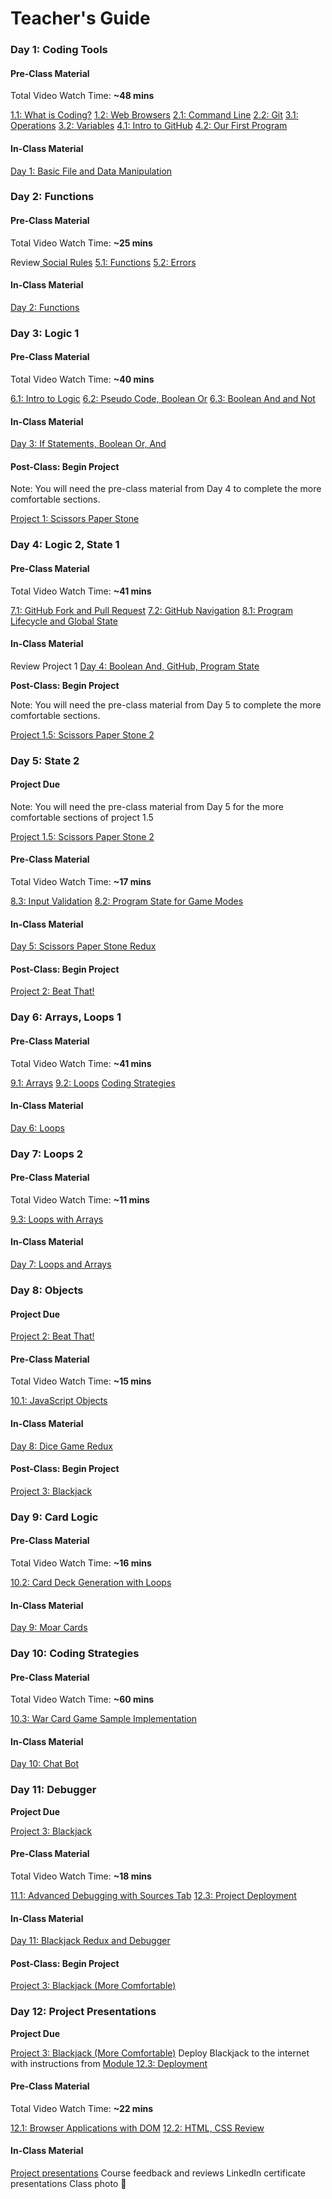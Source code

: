 # Teacher's Guide



### Day 1: Coding Tools

#### Pre-Class Material

Total Video Watch Time: **~48 mins**

[1.1: What is Coding?](1-introduction/1.1-what-is-coding.md)
[1.2: Web Browsers](1-introduction/1.2-web-browsers.md)
[2.1: Command Line](2-organising-and-managing-code-files/2.1-command-line.md)
[2.2: Git](2-organising-and-managing-code-files/2.2-git.md)
[3.1: Operations](3-basic-data-manipulation/3.1-operations.md)
[3.2: Variables](3-basic-data-manipulation/3.2-variables.md)
[4.1: Intro to GitHub](4-getting-started-with-code/4.1-intro-to-github.md)
[4.2: Our First Program](4-getting-started-with-code/4.2-our-first-program.md)

#### In-Class Material

[Day 1: Basic File and Data Manipulation](class-exercises/day-1-basic-file-and-data-manipulation.md)

### Day 2: Functions

#### Pre-Class Material

Total Video Watch Time: **~25 mins**

Review[ Social Rules](course-logistics/love-social-rules.md)
[5.1: Functions](5-structuring-and-debugging-code/5.1-functions.md)
[5.2: Errors](5-structuring-and-debugging-code/5.2-errors.md)

#### In-Class Material

[Day 2: Functions](class-exercises/day-2-functions.md)

### **Day 3: Logic 1**

#### Pre-Class Material

Total Video Watch Time: **~40 mins**

[6.1: Intro to Logic](6-conditional-logic/6.1-intro-to-logic.md)
[6.2: Pseudo Code, Boolean Or](6-conditional-logic/6.2-pseudo-code-boolean-or.md)
[6.3: Boolean And and Not](6-conditional-logic/6.3-boolean-and-not.md)

#### In-Class Material

[Day 3: If Statements, Boolean Or, And](class-exercises/day-3-if-statements-boolean-or.md)

#### Post-Class: Begin Project

Note: You will need the pre-class material from Day 4 to complete the more comfortable sections.

[Project 1: Scissors Paper Stone](projects/project-1-scissors-paper-stone-part-1.md)

### Day 4: Logic 2, State 1

#### Pre-Class Material

Total Video Watch Time: **~41 mins**

[7.1: GitHub Fork and Pull Request](7-github/7.1-github-fork-and-pull-request.md)
[7.2: GitHub Navigation](7-github/7.2-github-repo-browsing.md)
[8.1: Program Lifecycle and Global State](8-managing-state-and-input-validation/8.1-program-lifecycle-and-state.md)

#### In-Class Material

Review Project 1
[Day 4: Boolean And, GitHub, Program State](class-exercises/day-4-boolean-and-program-state.md)

**Post-Class: Begin Project**

Note: You will need the pre-class material from Day 5 to complete the more comfortable sections.

[Project 1.5: Scissors Paper Stone 2](projects/project-1-scissors-paper-stone-part-2.md)

### Day 5: State 2

#### Project Due

Note: You will need the pre-class material from Day 5 for the more comfortable sections of project 1.5

[Project 1.5: Scissors Paper Stone 2](projects/project-1-scissors-paper-stone-part-2.md)

#### Pre-Class Material

Total Video Watch Time: **~17 mins**

[8.3: Input Validation](8-managing-state-and-input-validation/8.3-input-validation.md)
[8.2: Program State for Game Modes](8-managing-state-and-input-validation/8.2-program-state-for-game-modes.md)

#### In-Class Material

[Day 5: Scissors Paper Stone Redux](class-exercises/day-5-scissors-paper-stone-redux.md)

#### Post-Class: Begin Project

[Project 2: Beat That!](projects/project-2-beat-that.md)

### Day 6: Arrays, Loops 1

#### Pre-Class Material

Total Video Watch Time: **~41 mins**

[9.1: Arrays](9-arrays-and-iteration/9.1-arrays.md)
[9.2: Loops](9-arrays-and-iteration/9.2-loops.md)
[Coding Strategies](course-logistics/coding-strategies.md)

#### In-Class Material

[Day 6: Loops](class-exercises/day-6-loops.md)

### **Day 7: Loops 2**

#### Pre-Class Material

Total Video Watch Time: **~11 mins**

[9.3: Loops with Arrays](9-arrays-and-iteration/9.3-loops-with-arrays.md)

#### In-Class Material

[Day 7: Loops and Arrays](class-exercises/day-7-arrays-and-loops.md)

### Day 8: Objects

#### Project Due

[Project 2: Beat That!](projects/project-2-beat-that.md)

#### Pre-Class Material

Total Video Watch Time: **~15 mins**

[10.1: JavaScript Objects](10-javascript-objects/10.1-javascript-objects.md)

#### In-Class Material

[Day 8: Dice Game Redux](class-exercises/day-8-beat-that-redux.md)

#### Post-Class: Begin Project

[Project 3: Blackjack](projects/project-3-blackjack.md)

### Day 9: Card Logic

#### Pre-Class Material

Total Video Watch Time: **~16 mins**

[10.2: Card Deck Generation with Loops](10-javascript-objects/10.2-card-deck-generation-with-loops.md)

#### In-Class Material

[Day 9: Moar Cards](class-exercises/day-9-moar-cards.md)

### Day 10: Coding Strategies

#### Pre-Class Material

Total Video Watch Time: **~60 mins**

[10.3: War Card Game Sample Implementation](10-javascript-objects/10.3-card-game-example-war.md)

#### In-Class Material

[Day 10: Chat Bot](class-exercises/day-10-chat-bot.md)

### Day 11: Debugger

**Project Due**

[Project 3: Blackjack](projects/project-3-blackjack.md)

#### Pre-Class Material

Total Video Watch Time: **~18 mins**

[11.1: Advanced Debugging with Sources Tab](11-advanced-debugging/11.1-advanced-debugging-with-sources-tab.md)
[12.3: Project Deployment](12-next-steps/12.3-deployment.md)

#### In-Class Material

[Day 11: Blackjack Redux and Debugger](class-exercises/day-11-blackjack-redux-debugger.md)

#### Post-Class: Begin Project

[Project 3: Blackjack \(More Comfortable\)](projects/project-3-blackjack.md#more-comfortable)

### Day 12: Project Presentations

**Project Due**

[Project 3: Blackjack \(More Comfortable\)](projects/project-3-blackjack.md#more-comfortable)
Deploy Blackjack to the internet with instructions from [Module 12.3: Deployment](12-next-steps/12.3-deployment.md)

#### Pre-Class Material

Total Video Watch Time: **~22 mins**

[12.1: Browser Applications with DOM](12-next-steps/12.1-browser-applications-with-dom.md)
[12.2: HTML, CSS Review](12-next-steps/12.2-html-css-review.md)

#### In-Class Material

[Project presentations](course-logistics/course-methodology.md#project-presentations)
Course feedback and reviews
LinkedIn certificate presentations
Class photo 🥳

